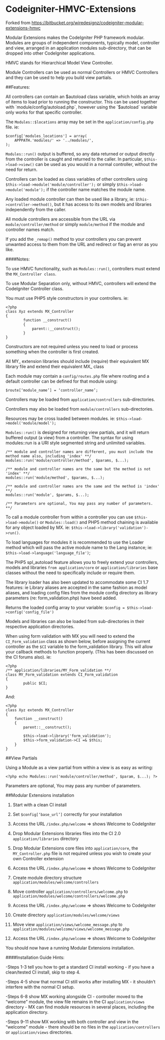 # Codeigniter-HMVC-Extensions

Forked from https://bitbucket.org/wiredesignz/codeigniter-modular-extensions-hmvc

Modular Extensions makes the CodeIgniter PHP framework modular. Modules are groups of independent components, typically model, controller and view, arranged in an application modules sub-directory, that can be dropped into other CodeIgniter applications.

HMVC stands for Hierarchical Model View Controller.

Module Controllers can be used as normal Controllers or HMVC Controllers and they can be used to help you build view partials.

##Features:

All controllers can contain an $autoload class variable, which holds an array of items to load prior to running the constructor. This can be used together with `module/config/autoload.php`, however using the `$autoload` variable only works for that specific controller.

The `Modules::$locations` array may be set in the `application/config.php` file. ie:

	$config['modules_locations'] = array(
		APPPATH.'modules/' => '../modules/',
	);

`Modules::run()` output is buffered, so any data returned or output directly from the controller is caught and returned to the caller. In particular, `$this->load->view()` can be used as you would in a normal controller, without the need for return.

Controllers can be loaded as class variables of other controllers using `$this->load->module('module/controller');` or simply `$this->load->module('module');` if the controller name matches the module name.

Any loaded module controller can then be used like a library, ie: `$this->controller->method()`, but it has access to its own models and libraries independently from the caller.

All module controllers are accessible from the URL via `module/controller/method` or simply `module/method` if the module and controller names match.

If you add the `_remap()` method to your controllers you can prevent unwanted access to them from the URL and redirect or flag an error as you like.

####Notes:

To use HMVC functionality, such as `Modules::run()`, controllers must extend the `MX_Controller class`.

To use Modular Separation only, without HMVC, controllers will extend the CodeIgniter Controller class.

You must use PHP5 style constructors in your controllers. ie:

	<?php
	class Xyz extends MX_Controller 
	{
    		function __construct()
    		{
        		parent::__construct();
    		}
	}

Constructors are not required unless you need to load or process something when the controller is first created.

All MY_ extension libraries should include (require) their equivalent MX library file and extend their equivalent MX_ class

Each module may contain a `config/routes.php` file where routing and a default controller can be defined for that module using:

	$route[‘module_name’] = ‘controller_name’;

Controllers may be loaded from `application/controllers` sub-directories.

Controllers may also be loaded from `module/controllers` sub-directories.

Resources may be cross loaded between modules. ie: `$this->load->model('module/model');`

`Modules::run()` is designed for returning view partials, and it will return buffered output (a view) from a controller. The syntax for using modules::run is a URI style segmented string and unlimited variables.

	/** module and controller names are different, you must include the method name also, including 'index' **/
	modules::run('module/controller/method', $params, $...);

	/** module and controller names are the same but the method is not 'index' **/
	modules::run('module/method', $params, $...);

	/** module and controller names are the same and the method is 'index' **/
	modules::run('module', $params, $...);

	/** Parameters are optional, You may pass any number of parameters. **/

To call a module controller from within a controller you can use `$this->load->module()` or `Modules::load()` and PHP5 method chaining is available for any object loaded by MX. ie: `$this->load->library('validation')->run()`.

To load languages for modules it is recommended to use the Loader method which will pass the active module name to the Lang instance; ie: `$this->load->language('language_file')`;

The PHP5 spl_autoload feature allows you to freely extend your controllers, models and libraries `from application/core` or `application/libraries` base classes without the need to specifically include or require them.

The library loader has also been updated to accommodate some CI 1.7 features: ie Library aliases are accepted in the same fashion as model aliases, and loading config files from the module config directory as library parameters (re: form_validation.php) have beed added.

Returns the loaded config array to your variable: `$config = $this->load->config('config_file')`

Models and libraries can also be loaded from sub-directories in their respective application directories.

When using form validation with MX you will need to extend the `CI_Form_validation` class as shown below, before assigning the current controller as the `$CI` variable to the form_validation library. This will allow your callback methods to function properly. (This has been discussed on the CI forums also). ie:

	<?php
	/** application/libraries/MY_Form_validation **/ 
	class MY_Form_validation extends CI_Form_validation 
	{
    		public $CI;
	}

And:

	<?php
	class Xyz extends MX_Controller 
	{
		function __construct()
		{
			parent::__construct();
        
			$this->load->library('form_validation');
			$this->form_validation->CI =& $this;
		}
	}

##View Partials

Using a Module as a view partial from within a view is as easy as writing:

	<?php echo Modules::run('module/controller/method', $param, $...); ?> 

Parameters are optional, You may pass any number of parameters.

##Modular Extensions installation

1) Start with a clean CI install

2) Set `$config[‘base_url’]` correctly for your installation

3) Access the URL `/index.php/welcome` => shows Welcome to CodeIgniter

4) Drop Modular Extensions libraries files into the CI 2.0 `application/libraries` directory

5) Drop Modular Extensions core files into `application/core`, the `MY_Controller.php` file is not required unless you wish to create your own Controller extension

6) Access the URL `/index.php/welcome` => shows Welcome to CodeIgniter

7) Create module directory structure `application/modules/welcome/controllers`

8) Move controller `application/controllers/welcome.php` to `application/modules/welcome/controllers/welcome.php`

9) Access the URL `/index.php/welcome` => shows Welcome to CodeIgniter

10) Create directory `application/modules/welcome/views`

11) Move view `application/views/welcome_message.php` to `application/modules/welcome/views/welcome_message.php`

12) Access the URL `/index.php/welcome` => shows Welcome to CodeIgniter

You should now have a running Modular Extensions installation.

####Installation Guide Hints:

-Steps 1-3 tell you how to get a standard CI install working - if you have a clean/tested CI install, skip to step 4.

-Steps 4-5 show that normal CI still works after installing MX - it shouldn’t interfere with the normal CI setup.

-Steps 6-8 show MX working alongside CI - controller moved to the “welcome” module, the view file remains in the CI `application/views` directory - MX can find module resources in several places, including the application directory.

-Steps 9-11 show MX working with both controller and view in the “welcome” module - there should be no files in the `application/controllers` or `application/views` directories.